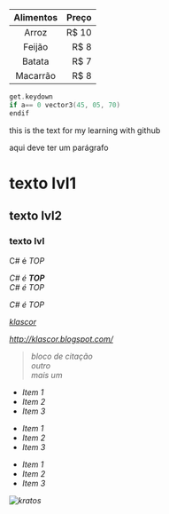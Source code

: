 

Alimentos | Preço
:-------: | ------:
Arroz     | R$ 10
Feijão    | R$ 8
Batata    | R$ 7
Macarrão  | R$ 8

```C
get.keydown 
if a== 0 vector3(45, 05, 70)
endif
```






<p>this is the text for my learning with github </p>
aqui deve ter um parágrafo

# texto lvl1
## texto lvl2 
### texto lvl


C# é <em> TOP <em>
  
  C# é  __TOP__ </br> 
  C# é *TOP* </br>
  
 C# é TOP </br>
 
 [klascor](http://klascor.blogspot.com/ "redirecionamento para o blogger") </br>
 
 <http://klascor.blogspot.com/>
 </br>
 >bloco de citação <br/>
 >outro   
 >mais um 
 
 * Item 1
* Item 2
* Item 3
  
+ Item 1
+ Item 2
+ Item 3
  
- Item 1
- Item 2
- Item 3

![kratos](https://vignette.wikia.nocookie.net/god-of-war-gow/images/d/d9/Kratoss.png/revision/latest?cb=20170120134940&path-prefix=pt-br "god of war 2")


